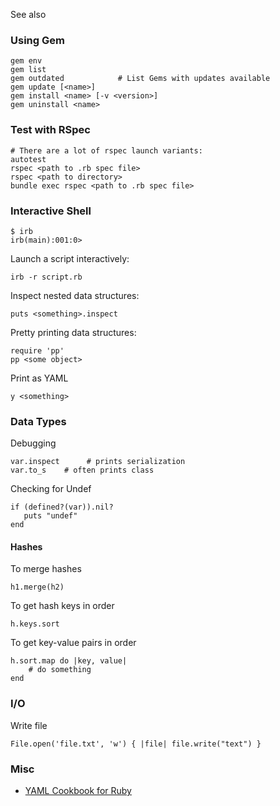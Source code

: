 See also <?add topic='Ruby Bundler'?>

### Using Gem

    gem env
    gem list
    gem outdated            # List Gems with updates available
    gem update [<name>]
    gem install <name> [-v <version>]
    gem uninstall <name>

### Test with RSpec

    # There are a lot of rspec launch variants:
    autotest
    rspec <path to .rb spec file>
    rspec <path to directory>
    bundle exec rspec <path to .rb spec file>

### Interactive Shell

    $ irb
    irb(main):001:0>

Launch a script interactively:

    irb -r script.rb

Inspect nested data structures:

    puts <something>.inspect

Pretty printing data structures:

    require 'pp'
    pp <some object>

Print as YAML

    y <something>

### Data Types

Debugging

    var.inspect      # prints serialization
    var.to_s    # often prints class

Checking for Undef

    if (defined?(var)).nil?
       puts "undef"
    end

#### Hashes

To merge hashes

    h1.merge(h2)

To get hash keys in order

    h.keys.sort

To get key-value pairs in order

    h.sort.map do |key, value|
        # do something
    end

### I/O

Write file

    File.open('file.txt', 'w') { |file| file.write("text") }

### Misc

-   [YAML Cookbook for Ruby](http://yaml.org/YAML_for_ruby.html)


